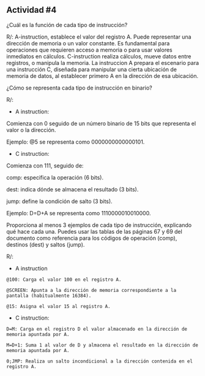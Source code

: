 ## Actividad #4

¿Cuál es la función de cada tipo de instrucción?

  R/: A-instruction, establece el valor del registro A. Puede representar una dirección de memoria o un valor
      constante. Es fundamental para operaciones que requieren acceso a memoria o para usar valores inmediatos
      en cálculos. C-instruction realiza cálculos, mueve datos entre registros, o manipula la memoria.
      La instruccion A prepara el escenario para una instrucción C, diseñada para manipular una cierta
      ubicación de memoria de datos, al establecer primero A en la dirección de esa ubicación.
      

¿Cómo se representa cada tipo de instrucción en binario?

  R/:
  
  - A instruction:
  
  Comienza con 0 seguido de un número binario de 15 bits que representa el valor o la dirección.
  
  Ejemplo: @5 se representa como 0000000000000101.
      
  - C instruction:
  
  Comienza con 111, seguido de:
  
  comp: especifica la operación (6 bits).
  
  dest: indica dónde se almacena el resultado (3 bits).
  
  jump: define la condición de salto (3 bits).
  
  Ejemplo: D=D+A se representa como 1110000010010000.


Proporciona al menos 3 ejemplos de cada tipo de instrucción, explicando qué hace cada una. Puedes usar
las tablas de las páginas 67 y 69 del documento como referencia para los códigos de operación (comp),
destinos (dest) y saltos (jump).

  R/:

  - A instruction
  ```
  @100: Carga el valor 100 en el registro A.

  @SCREEN: Apunta a la dirección de memoria correspondiente a la pantalla (habitualmente 16384).

  @15: Asigna el valor 15 al registro A.
  ```

  - C instruction:
  ```
  D=M: Carga en el registro D el valor almacenado en la dirección de memoria apuntada por A.
  
  M=D+1: Suma 1 al valor de D y almacena el resultado en la dirección de memoria apuntada por A.
  
  0;JMP: Realiza un salto incondicional a la dirección contenida en el registro A.
  ```
